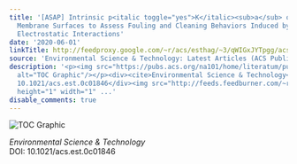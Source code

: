```yaml
---
title: '[ASAP] Intrinsic p<italic toggle="yes">K</italic><sub>a</sub> of Nanofiltration
  Membrane Surfaces to Assess Fouling and Cleaning Behaviors Induced by Foulant–Membrane
  Electrostatic Interactions'
date: '2020-06-01'
linkTitle: http://feedproxy.google.com/~r/acs/esthag/~3/qWIGxJYTpgg/acs.est.0c01846
source: 'Environmental Science & Technology: Latest Articles (ACS Publications)'
description: '<p><img src="https://pubs.acs.org/na101/home/literatum/publisher/achs/journals/content/esthag/0/esthag.ahead-of-print/acs.est.0c01846/20200601/images/medium/es0c01846_0007.gif"
  alt="TOC Graphic"/></p><div><cite>Environmental Science & Technology</cite></div><div>DOI:
  10.1021/acs.est.0c01846</div><img src="http://feeds.feedburner.com/~r/acs/esthag/~4/qWIGxJYTpgg"
  height="1" width="1" ...'
disable_comments: true
---
```

<p><img src="https://pubs.acs.org/na101/home/literatum/publisher/achs/journals/content/esthag/0/esthag.ahead-of-print/acs.est.0c01846/20200601/images/medium/es0c01846_0007.gif" alt="TOC Graphic"/></p><div><cite>Environmental Science & Technology</cite></div><div>DOI: 10.1021/acs.est.0c01846</div><img src="http://feeds.feedburner.com/~r/acs/esthag/~4/qWIGxJYTpgg" height="1" width="1" ...